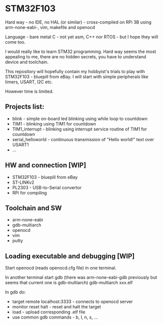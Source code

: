 # STM32F103
Hard way - no IDE, no HAL (or similar) - cross-compiled on RPi 3B using arm-none-eabi-, vim, makefile and openocd

Language - bare metal C - not yet asm, C++ nor RTOS - but I hope they will come too.

I would really like to learn STM32 programming. Hard way seems the most appealing to me, there are no hidden secrets, you have to understand device and toolchain.

This repository will hopefully contain my hobbyist's trials to play with STM32F103 - bluepill from eBay. I will start with simple peripherals like timers, USART, I2C etc.

However time is limited.

## Projects list:
* blink - simple on-board led blinking using while loop to countdown
* TIM1 - blinking using TIM1 for countdown
* TIM1_interrupt - blinking using interrupt service routine of TIM1 for countdown
* serial_helloworld - continuous transmission of "Hello world!" text over USART1
* ...

## HW and connection [WIP]
* STM32F103 - bluepill from eBay
* ST-LINKv2
* PL2303 - USB-to-Serial convertor
* RPi for compiling

## Toolchain and SW
* arm-none-eabi
* gdb-multiarch
* openocd
* vim
* putty

## Loading executable and debugging [WIP]
Start openocd (reads openocd.cfg file) in one terminal.

In another terminal start gdb (there was arm-none-eabi-gdb previously but seems that current one is gdb-multiarch) gdb-multiarch xxx.elf

In gdb do:
* target remote localhost:3333 - connects to openocd server
* monitor reset halt - reset and halt the target
* load - upload corresponding .elf file
* use common gdb commands - b, l, n, s, ...

